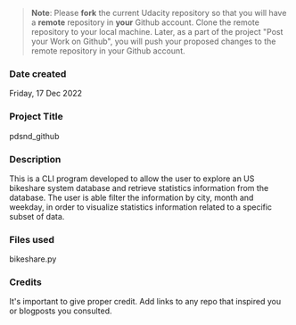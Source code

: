 >**Note**: Please **fork** the current Udacity repository so that you will have a **remote** repository in **your** Github account. Clone the remote repository to your local machine. Later, as a part of the project "Post your Work on Github", you will push your proposed changes to the remote repository in your Github account.

### Date created
Friday, 17 Dec 2022

### Project Title
pdsnd_github 

### Description
This is a CLI program developed to allow the user to explore an US
bikeshare system database and retrieve statistics information from
the database. 
The user is able filter the information by city, month and
weekday, in order to visualize statistics information related to a
specific subset of data.


### Files used
bikeshare.py

### Credits
It's important to give proper credit. Add links to any repo that inspired you or blogposts you consulted.


